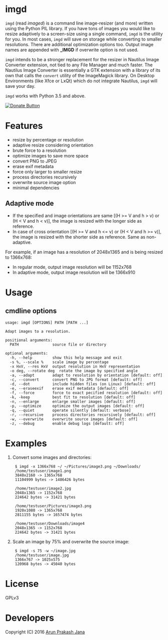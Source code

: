 # imgd

`imgd` (read *imaged*) is a command line image-resizer (and more) written using the Python PIL library. If you have tons of images you would like to resize adaptively to a screen-size using a single command, `imgd` is the utility for you. In most cases, `imgd` will save on storage while converting to smaller resolutions. There are additional optimization options too. Output image names are appended with **_IMGD** if overwrite option is not used.

`imgd` intends to be a stronger replacement for the resizer in Nautilus Image Converter extension, not tied to any File Manager and much faster. The Nautilus Image Converter is essentially a GTK extension with a library of its own that calls the `convert` utility of the ImageMagick library. On Desktop Environments (like Xfce or LxQt) which do not integrate Nautilus, `imgd` will save your day.

`imgd` works with Python 3.5 and above.

[![Donate Button](https://img.shields.io/badge/paypal-donate-orange.svg?maxAge=2592000)](https://www.paypal.com/cgi-bin/webscr?cmd=_s-xclick&hosted_button_id=RMLTQ76JSXJ4Q)

# Features

- resize by percentage or resolution
- adaptive resize considering orientation
- brute force to a resolution
- optimize images to save more space
- convert PNG to JPEG
- erase exif metadata
- force only larger to smaller resize
- process directories recursively
- overwrite source image option
- minimal dependencies

## Adaptive mode

- If the specified and image orientations are same [(H >= V and h > v) or (H < V and h < v)], the image is resized with the longer side as reference.
- In case of cross orientation [(H >= V and h <= v) or (H < V and h >= v)], the image is resized with the shorter side as reference. Same as non-adaptive.

For example, if an image has a resolution of 2048x1365 and is being resized to 1366x768:

- In regular mode, output image resolution will be 1152x768
- In adaptive mode, output image resolution will be 1366x910

# Usage

## cmdline options

    usage: imgd [OPTIONS] PATH [PATH ...]

    Adapt images to a resolution.

    positional arguments:
      PATH               source file or directory

    optional arguments:
      -h, --help         show this help message and exit
      -s %, --scale %    scale image by percentage
      -x HxV, --res HxV  output resolution in HxV representation
      -o deg, --rotate deg  rotate the image by specified angle
      -a, --adapt        adapt to resolution by orientation [default: off]
      -c, --convert      convert PNG to JPG format [default: off]
      -d, --dot          include hidden files (on Linux) [default: off]
      -e, --eraseexif    erase exif metadata [default: off]
      -f, --force        force to exact pecified resolution [default: off]
      -k, -keep          best fit to resolution [default: off]
      -n, --enlarge      enlarge smaller images [default: off]
      -p, --optimize     optimize the output images [default: off]
      -q, --quiet        operate silently [default: verbose]
      -r, --recursive    process directories recursively [default: off]
      -w, --overwrite    overwrite source images [default: off]
      -z, --debug        enable debug logs [default: off]
# Examples

1. Convert some images and directories:

        $ imgd -x 1366x768 ~/ ~/Pictures/image3.png ~/Downloads/
        /home/testuser/image1.png
        3840x2160 -> 1365x768
        11104999 bytes -> 1486426 bytes

        /home/testuser/image2.jpg
        2048x1365 -> 1152x768
        224642 bytes -> 31421 bytes

        /home/testuser/Pictures/image3.png
        1920x1080 -> 1365x768
        2811155 bytes -> 1657474 bytes

        /home/testuser/Downloads/image4
        2048x1365 -> 1152x768
        224642 bytes -> 31421 bytes

2. Scale an image by 75% and overwrite the source image:

        $ imgd -s 75 -w ~/image.jpg
        /home/testuser/image.jpg
        1366x767 -> 1025x575
        120968 bytes -> 45040 bytes

# License

GPLv3

# Developers

Copyright (C) 2016 [Arun Prakash Jana](mailto:engineerarun@gmail.com)
